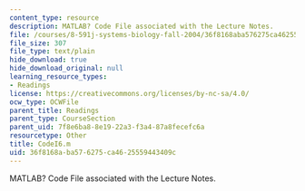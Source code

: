 ```yaml
---
content_type: resource
description: MATLAB? Code File associated with the Lecture Notes.
file: /courses/8-591j-systems-biology-fall-2004/36f8168aba576275ca4625559443409c_CodeI6.m
file_size: 307
file_type: text/plain
hide_download: true
hide_download_original: null
learning_resource_types:
- Readings
license: https://creativecommons.org/licenses/by-nc-sa/4.0/
ocw_type: OCWFile
parent_title: Readings
parent_type: CourseSection
parent_uid: 7f8e6ba8-8e19-22a3-f3a4-87a8fecefc6a
resourcetype: Other
title: CodeI6.m
uid: 36f8168a-ba57-6275-ca46-25559443409c
---
```

MATLAB? Code File associated with the Lecture Notes.